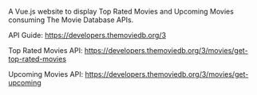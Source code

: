 A Vue.js website to display Top Rated Movies and Upcoming Movies consuming The Movie Database APIs.

 
API Guide: https://developers.themoviedb.org/3

Top Rated Movies API: https://developers.themoviedb.org/3/movies/get-top-rated-movies

Upcoming Movies API: https://developers.themoviedb.org/3/movies/get-upcoming
